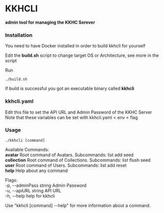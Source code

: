 # KKHCLI

**admin tool for managing the KKHC Serever**

### Installation

You need to have Docker installed in order to build kkhcli for yourself

Edit the **build.sh** script to change target OS or Architecture, see more in the script

Run
```Shell
./build.sh
```

If build is successful you got an executable binary called **kkhcli**

### kkhcli.yaml

Edit this file to set the API URL and Admin Password of the KKHC Server\
Note that these variables can be set with kkhcli.yaml < env < flag

### Usage

```Shell
./kkhcli [command]
```

Available Commands:\
**avatar**      Root command of Avatars.     Subcommands: list add seed\
**collection**  Root command of Collections. Subcommands: list flush seed\
**user**        Root command of Users.       Subcommands: list add reset\
**help**        Help about any command

Flags:\
  -p, --adminPass string   Admin Password\
  -u, --apiURL string      API URL\
  -h, --help               help for kkhcli

Use "kkhcli \[command\] --help" for more information about a command.
